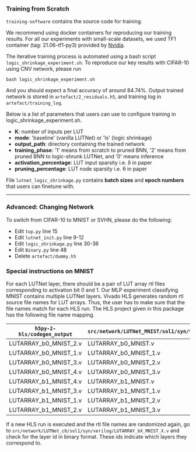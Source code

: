 ### Training from Scratch

`training-software` contains the source code for training.

We recommend using docker containers for reproducing our training results. 
For all our experiments with small-scale datasets, we used TF1 container (tag: 21.06-tf1-py3) provided by [Nvidia](https://ngc.nvidia.com/catalog/containers/nvidia:tensorflow).

The iterative training process is automated using a bash script `logic_shrinkage_experiment.sh`. To reproduce our key results with CIFAR-10 using CNV network, please run

```
bash logic_shrinkage_experiment.sh
```

And you should expect a final accuracy of around 84.74%.
Output trained network is stored in `artefact/2_residuals.h5`, and training log in `artefact/training_log`.

Below is a list of parameters that users can use to configure training in logic_shrinkage_experiment.sh.

* __K__: number of inputs per LUT
* __mode__: 'baseline' (vanilla LUTNet) or 'ls' (logic shrinkage)
* __output_path__: directory containing the trained network
* __training_phase__: '1' means from scratch to pruned BNN, '2' means from pruned BNN to logic-shrunk LUTNet, and '0' means inference
* __activation_percentage__: LUT input sparsity i.e. &delta; in paper
* __pruning_percentage__: LUT node sparsity i.e. &theta; in paper

File `lutnet_logic_shrinkage.py` contains __batch sizes__ and __epoch numbers__ that users can finetune with.

---

### Advanced: Changing Network

To switch from CIFAR-10 to MNIST or SVHN, please do the following:

* Edit `top.py` line 15
* Edit `lutnet_init.py` line 9-12
* Edit `logic_shrinkage.py` line 30-36
* Edit `Binary.py` line 48
* Delete `artefact/dummy.h5`

### Special instructions on MNIST

For each LUTNet layer, there should be a pair of LUT array rtl files corresponding to activation bit 0 and 1.
Our MLP experiment classifying MNIST contains multiple LUTNet layers.
Vivado HLS generates random rtl source file names for LUT arrays.
Thus, the user has to make sure that the file names match for each HLS run.
The HLS project given in this package has the following file name mapping.

| `h5py-2-hls/codegen_output`	|	`src/network/LUTNet_MNIST/sol1/syn/verilog` |
| --------------------------- | ------------------------------------------- |
| LUTARRAY_b0_MNIST_2.v       | LUTARRAY_b0_MNIST.v                         |
| LUTARRAY_b0_MNIST_1.v	      | LUTARRAY_b0_MNIST_1.v                       |
| LUTARRAY_b0_MNIST_3.v       | LUTARRAY_b0_MNIST_2.v                       |
| LUTARRAY_b0_MNIST_4.v	      | LUTARRAY_b0_MNIST_3.v                       |
| LUTARRAY_b1_MNIST_4.v	      | LUTARRAY_b1_MNIST.v                         |
| LUTARRAY_b1_MNIST_3.v	      | LUTARRAY_b1_MNIST_1.v                       |
| LUTARRAY_b1_MNIST_1.v	      | LUTARRAY_b1_MNIST_2.v                       |
| LUTARRAY_b1_MNIST_2.v	      | LUTARRAY_b1_MNIST_3.v                       |

If a new HLS run is executed and the rtl file names are randomized again, go to `src/network/LUTNet_c6/sol1/syn/verilog/LUTARRAY_bX_MNIST_X.v` and check for the layer id in binary format.
These ids indicate which layers they correspond to.
